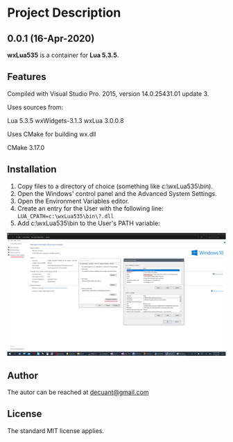 # Project Description

## 0.0.1 (16-Apr-2020)

**wxLua535** is a container for **Lua 5.3.5**.

## Features

Compiled with Visual Studio Pro. 2015, version 14.0.25431.01 update 3.

Uses sources from:

Lua 5.3.5
wxWidgets-3.1.3
wxLua 3.0.0.8

Uses CMake for building wx.dll

CMake 3.17.0

## Installation

1. Copy files to a directory of choice (something like c:\wxLua535\bin).  
2. Open the Windows' control panel and the Advanced System Settings.  
3. Open the Environment Variables editor.
4. Create an entry for the User with the following line: 
	``LUA_CPATH=c:\wxLua535\bin\?.dll``
5. Add c:\wxLua535\bin to the User's PATH variable:

![Windows Environment](/doc/Environment.png)


## Author

The autor can be reached at decuant@gmail.com


## License

The standard MIT license applies.
